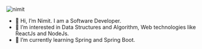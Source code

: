 <p align="left"> <img src="https://komarev.com/ghpvc/?username=Nimit3-droid&label=Profile%20views&color=0e75b6&style=flat" alt="nimit" /> </p>

- 👋 Hi, I’m Nimit. I am a Software Developer.
- 👀 I’m interested in Data Structures and Algorithm, Web technologies like ReactJs and NodeJs.
- 🌱 I’m currently learning Spring and Spring Boot.
